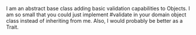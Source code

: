 I am an abstract base class adding basic validation capabilities to Objects. I am so small that you could just implement #validate in your domain object class instead of inheriting from me. Also, I would probably be better as a Trait.